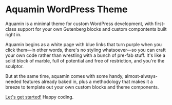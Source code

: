 # Aquamin WordPress Theme

Aquamin is a minimal theme for custom WordPress development, with first-class support for your own Gutenberg blocks and custom compontents built right in.

Aquamin begins as a white page with blue links that turn purple when you click them—in other words, there's no styling whatsoever—so you can craft your own code rather than wrestling with a bunch of pre-fab stuff. It's like a solid block of marble, full of potential and free of restriction, and you're the sculptor.

But at the same time, aquamin comes with some handy, almost-always-needed features already baked in, plus a methodology that makes it a breeze to template out your own custom blocks and theme components.

[Let's get started!](quickstart) Happy coding.

